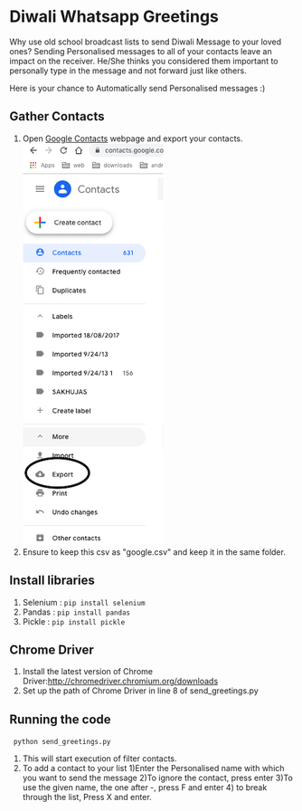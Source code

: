# Diwali Whatsapp Greetings
Why use old school broadcast lists to send Diwali Message to your loved ones?
Sending Personalised messages to all of your contacts leave an impact on the receiver. He/She thinks you considered them important to personally type in the message and not forward just like others.

Here is your chance to Automatically send Personalised messages :) 

## Gather Contacts
1) Open [Google Contacts](https://contacts.google.com "G contacts") webpage and export your contacts.
![Alt text](/imgs/gcontacts.png)
2) Ensure to keep this csv as "google.csv" and keep it in the same folder.

## Install libraries
1) Selenium : ``pip install selenium ``
2) Pandas : ``pip install pandas``
3) Pickle : ``pip install pickle``

## Chrome Driver
1) Install the latest version of Chrome Driver:http://chromedriver.chromium.org/downloads
2) Set up the path of Chrome Driver in line 8 of send_greetings.py

## Running the code

`` python send_greetings.py``
1) This will start execution of filter contacts.
2) To add a contact to your list
    1)Enter the Personalised name with which you want to send the message
    2)To ignore the contact, press enter
    3)To use the given name, the one after -, press F and enter
    4) to break through the list, Press X and enter.
